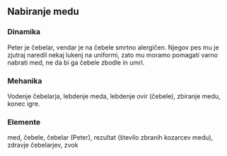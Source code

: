 ## Nabiranje medu

### Dinamika

Peter je čebelar, vendar je na čebele smrtno alergičen. Njegov pes mu je zjutraj naredil nekaj lukenj na uniformi, zato mu moramo pomagati varno nabrati med, ne da bi ga čebele zbodle in umrl.

### Mehanika

Vodenje čebelarja, lebdenje meda, lebdenje ovir (čebele), zbiranje medu, konec igre.

### Elemente

med, čebele, čebelar (Peter), rezultat (število zbranih kozarcev medu), zdravje čebelarjev, zvok
